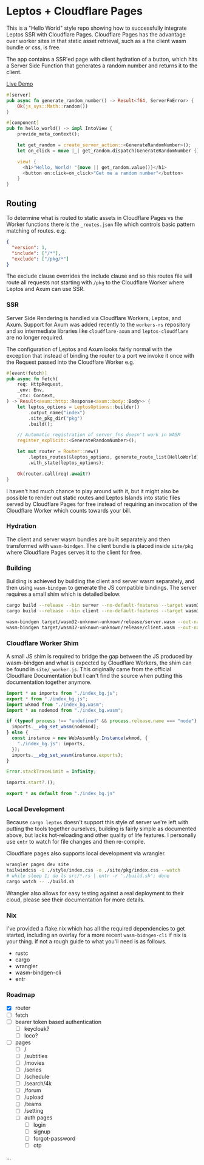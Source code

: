 # Leptos + Cloudflare Pages

This is a "Hello World" style repo showing how to successfully integrate Leptos SSR with Cloudflare Pages. Cloudflare Pages has the advantage over worker sites in that static asset retrieval, such as a the client wasm bundle or css, is free.

The app contains a SSR'ed page with client hydration of a button, which hits a Server Side Function that generates a random number and returns it to the client.

[Live Demo](https://b2ffdcd8.leptos-example.pages.dev/)

```rs
#[server]
pub async fn generate_random_number() -> Result<f64, ServerFnError> {
    Ok(js_sys::Math::random())
}

#[component]
pub fn hello_world() -> impl IntoView {
    provide_meta_context();

    let get_random = create_server_action::<GenerateRandomNumber>();
    let on_click = move |_| get_random.dispatch(GenerateRandomNumber {});

    view! {
      <h1>"Hello, World! "{move || get_random.value()}</h1>
      <button on:click=on_click>"Get me a random number"</button>
    }
}
```

## Routing

To determine what is routed to static assets in Cloudflare Pages vs the Worker functions there is the `_routes.json` file which controls basic pattern matching of routes. e.g.

```json
{
  "version": 1,
  "include": ["/*"],
  "exclude": ["/pkg/*"]
}
```

The exclude clause overrides the include clause and so this routes file will route all requests not starting with `/pkg` to the Cloudflare Worker where Leptos and Axum can use SSR.

### SSR

Server Side Rendering is handled via Cloudflare Workers, Leptos, and Axum. Support for Axum was added recently to the `workers-rs` repository and so intermediate libraries like `cloudflare-axum` and `leptos-cloudflare` are no longer required.

The configuration of Leptos and Axum looks fairly normal with the exception that instead of binding the router to a port we invoke it once with the Request passed into the Cloudflare Worker e.g.

```rs
#[event(fetch)]
pub async fn fetch(
    req: HttpRequest,
    _env: Env,
    _ctx: Context,
) -> Result<axum::http::Response<axum::body::Body>> {
    let leptos_options = LeptosOptions::builder()
        .output_name("index")
        .site_pkg_dir("pkg")
        .build();

    // Automatic registration of server_fns doesn't work in WASM
    register_explicit::<GenerateRandomNumber>();

    let mut router = Router::new()
        .leptos_routes(&leptos_options, generate_route_list(HelloWorld), HelloWorld)
        .with_state(leptos_options);

    Ok(router.call(req).await?)
}
```

I haven't had much chance to play around with it, but it might also be possible to render out static routes and Leptos Islands into static files served by Cloudflare Pages for free instead of requiring an invocation of the Cloudflare Worker which counts towards your bill.

### Hydration

The client and server wasm bundles are built separately and then transformed with `wasm-bindgen`. The client bundle is placed inside `site/pkg` where Cloudflare Pages serves it to the client for free.

### Building

Building is achieved by building the client and server wasm separately, and then using `wasm-bindgen` to generate the JS compatible bindings. The server requires a small shim which is detailed below.

```sh
cargo build --release --bin server --no-default-features --target wasm32-unknown-unknown --features ssr
cargo build --release --bin client --no-default-features --target wasm32-unknown-unknown --features hydrate

wasm-bindgen target/wasm32-unknown-unknown/release/server.wasm --out-name index --no-typescript --target bundler --out-dir site
wasm-bindgen target/wasm32-unknown-unknown/release/client.wasm --out-name index --no-typescript --target web --out-dir site/pkg
```

### Cloudflare Worker Shim

A small JS shim is required to bridge the gap between the JS produced by wasm-bindgen and what is expected by Cloudflare Workers, the shim can be found in `site/_worker.js`. This originally came from the official Cloudflare Documentation but I can't find the source when putting this documentation together anymore.

```js
import * as imports from "./index_bg.js";
export * from "./index_bg.js";
import wkmod from "./index_bg.wasm";
import * as nodemod from "./index_bg.wasm";

if (typeof process !== "undefined" && process.release.name === "node") {
  imports.__wbg_set_wasm(nodemod);
} else {
  const instance = new WebAssembly.Instance(wkmod, {
    "./index_bg.js": imports,
  });
  imports.__wbg_set_wasm(instance.exports); 
}

Error.stackTraceLimit = Infinity;

imports.start?.();

export * as default from "./index_bg.js"
```

### Local Development

Because `cargo leptos` doesn't support this style of server we're left with putting the tools together ourselves, building is fairly simple as documented above, but lacks hot-reloading and other quality of life features. I personally use `entr` to watch for file changes and then re-compile.

Cloudflare pages also supports local development via wrangler.

```sh
wrangler pages dev site
tailwindcss -i ./style/index.css -o ./site/pkg/index.css --watch
# while sleep 1; do ls src/*.rs | entr -r './build.sh'; done
cargo watch -- ./build.sh
```

Wrangler also allows for easy testing against a real deployment to their cloud, please see their documentation for more details.

### Nix

I've provided a flake.nix which has all the required dependencies to get started, including an overlay for a more recent `wasm-bidngen-cli` if nix is your thing. If not a rough guide to what you'll need is as follows.

* rustc
* cargo
* wrangler
* wasm-bindgen-cli
* entr

### Roadmap

- [x] router
- [ ] fetch
- [ ] bearer token based authentication
  - [ ] keycloak?
  - [ ] loco?
- [ ] pages
  - [ ] /
  - [ ] /subtitles
  - [ ] /movies
  - [ ] /series
  - [ ] /schedule
  - [ ] /search/4k
  - [ ] /forum
  - [ ] /upload
  - [ ] /teams
  - [ ] /setting
  - [ ] auth pages
    - [ ] login
    - [ ] signup
    - [ ] forgot-password
    - [ ] otp

...
